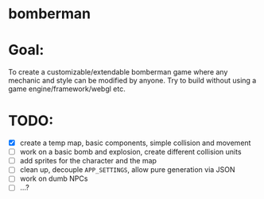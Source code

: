 # bomberman

# Goal:
To create a customizable/extendable bomberman game where any mechanic and style can be modified by anyone. Try to build without using a game engine/framework/webgl etc.

# TODO:  
- [x] create a temp map, basic components, simple collision and movement
- [ ] work on a basic bomb and explosion, create different collision units
- [ ] add sprites for the character and the map
- [ ] clean up, decouple `APP_SETTINGS`, allow pure generation via JSON
- [ ] work on dumb NPCs
- [ ] ...?